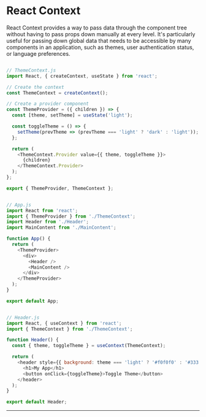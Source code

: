 # React Context

React Context provides a way to pass data through the component tree without having to pass props down manually at every level. It's particularly useful for passing down global data that needs to be accessible by many components in an application, such as themes, user authentication status, or language preferences.

```js

// ThemeContext.js
import React, { createContext, useState } from 'react';

// Create the context
const ThemeContext = createContext();

// Create a provider component
const ThemeProvider = ({ children }) => {
  const [theme, setTheme] = useState('light');

  const toggleTheme = () => {
    setTheme(prevTheme => (prevTheme === 'light' ? 'dark' : 'light'));
  };

  return (
    <ThemeContext.Provider value={{ theme, toggleTheme }}>
      {children}
    </ThemeContext.Provider>
  );
};

export { ThemeProvider, ThemeContext };

```

```js

// App.js
import React from 'react';
import { ThemeProvider } from './ThemeContext';
import Header from './Header';
import MainContent from './MainContent';

function App() {
  return (
    <ThemeProvider>
      <div>
        <Header />
        <MainContent />
      </div>
    </ThemeProvider>
  );
}

export default App;

```

```js

// Header.js
import React, { useContext } from 'react';
import { ThemeContext } from './ThemeContext';

function Header() {
  const { theme, toggleTheme } = useContext(ThemeContext);

  return (
    <header style={{ background: theme === 'light' ? '#f0f0f0' : '#333', padding: '20px' }}>
      <h1>My App</h1>
      <button onClick={toggleTheme}>Toggle Theme</button>
    </header>
  );
}

export default Header;

```

<hr>